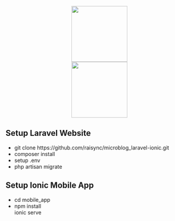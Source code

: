 <p align="center"><img src="https://laravel.com/assets/img/components/logo-laravel.svg" style="height:150px;"><br>
<img src="https://digitalscientists.com/system/images/562/original/logo-ionic-framework-thick.svg" style="height:150px;"></p>

## Setup Laravel Website
<p>
	<ul>
		<li>git clone https://github.com/raisync/microblog_laravel-ionic.git</li>
		<li>composer install</li>
		<li>setup .env</li>
		<li>php artisan migrate</li>
	</ul>
</p>

## Setup Ionic Mobile App
<p>
	<ul>
		<li>cd mobile_app</li>
		<li>npm install</li>
		ionic serve
	</ul>
</p>
